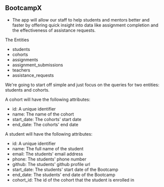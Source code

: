 ## BootcampX


- The app will allow our staff to help students and mentors better and faster by offering quick insight into data like assignment completion and the effectiveness of assistance requests.

The Entities

- students
- cohorts
- assignments
- assignment_submissions
- teachers
- assistance_requests

We're going to start off simple and just focus on the queries for two entities: students and cohorts.

A cohort will have the following attributes:

- id: A unique identifier
- name: The name of the cohort
- start_date: The cohorts' start date
- end_date: The cohorts' end date

A student will have the following attributes:

- id: A unique identifier
- name: The full name of the student
- email: The students' email address
- phone: The students' phone number
- github: The students' github profile url
- start_date: The students' start date of the Bootcamp
- end_date: The students' end date of the Bootcamp
- cohort_id: The id of the cohort that the student is enrolled in